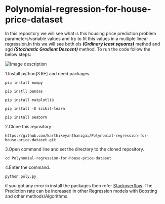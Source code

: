 # Polynomial-regression-for-house-price-dataset
In this repository we will see what is this housing price prediction problem parameters/variable values and try to fit this values in a multiple linear regression.In this we will see both ols ***(Ordinary least squares)*** method and sgd
***(Stochastic Gradient Descent)*** method.
To run the code follow the below steps:

![Image description](https://img.etimg.com/thumb/msid-72992547,width-300,imgsize-447796,resizemode-4/housing-price-getty.jpg)

1.Install python(3.6+) and need packages.
```
pip install numpy
```
```
pip instll pandas
```
```
pip install matplotlib
```
```
pip install -U scikit-learn
```
```
pip install seaborn
```

2.Clone this repository .
```
https://github.com/karthikeyanthanigai/Polynomial-regression-for-house-price-dataset.git
```
3.Open command line and set the directory to the cloned repository.
```
cd Polynomial-regression-for-house-price-dataset
```
4.Enter the command.
```
python poly.py
```

if you got any error in install the packages then refer [Stackoverflow](https://www.stackoverflow.com).
The Prediction rate can be increased in other Regression models with Boosting and other methods/Algorithms.



